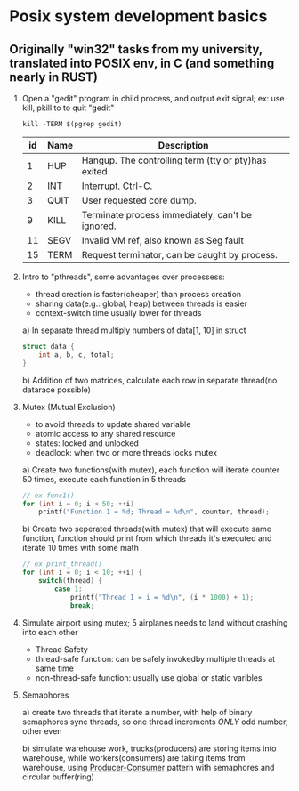 # Posix system development basics

## Originally "win32" tasks from my university, translated into POSIX env, in C (and something nearly in RUST)

1. Open a "gedit" program in child process, and output exit signal; ex: use kill, pkill to to quit "gedit"

    ```console
    kill -TERM $(pgrep gedit)
    ```

    id | Name | Description
    --- | --- | ---
    1 | HUP  | Hangup. The controlling term (tty or pty)has exited
    2 | INT  | Interrupt. Ctrl-C.
    3 | QUIT | User requested core dump.
    9 | KILL | Terminate process immediately, can't be ignored.
    11 | SEGV | Invalid VM ref, also known as Seg fault
    15 | TERM | Request terminator, can be caught by process.

2. Intro to "pthreads", some advantages over processess:
    * thread creation is faster(cheaper) than process creation
    * sharing data(e.g.: global, heap) between threads is easier
    * context-switch time usually lower for threads

    a) In separate thread multiply numbers of data[1, 10] in struct

    ```c
    struct data {
        int a, b, c, total;
    }
    ```

    b) Addition of two matrices, calculate each row in separate thread(no datarace possible)

3. Mutex (Mutual Exclusion)
    * to avoid threads to update shared variable
    * atomic access to any shared resource
    * states: locked and unlocked
    * deadlock: when two or more threads locks mutex

    a) Create two functions(with mutex), each function will iterate counter 50 times, execute each function in 5 threads

    ```c
    // ex func1()
    for (int i = 0; i < 50; ++i)
        printf("Function 1 = %d; Thread = %d\n", counter, thread);
    ```

    b) Create two seperated threads(with mutex) that will execute same function, function should print from which threads it's executed and iterate 10 times with some math

    ```c
    // ex print_thread()
    for (int i = 0; i < 10; ++i) {
        switch(thread) {
            case 1:
                printf("Thread 1 = i = %d\n", (i * 1000) + 1);
                break;
    ```

4. Simulate airport using mutex; 5 airplanes needs to land without crashing into each other
    * Thread Safety
    * thread-safe function: can be safely invokedby multiple threads at same time
    * non-thread-safe function: usually use global or static varibles

5. Semaphores

    a) create two threads that iterate a number, with help of binary semaphores sync threads, so one thread increments *ONLY* odd number, other even

    b) simulate warehouse work, trucks(producers) are storing items into warehouse, while workers(consumers) are taking items from warehouse, using [Producer-Consumer](https://en.wikipedia.org/wiki/Producer%E2%80%93consumer_problem) pattern with semaphores and circular buffer(ring)
